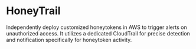 # HoneyTrail
Independently deploy customized honeytokens in AWS to trigger alerts on unauthorized access. It utilizes a dedicated CloudTrail for precise detection and notification specifically for honeytoken activity. 
